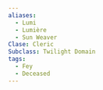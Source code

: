 ```yaml
---
aliases:
  - Lumi
  - Lumière
  - Sun Weaver
Clase: Cleric
Subclass: Twilight Domain
tags:
  - Fey
  - Deceased
---
```


